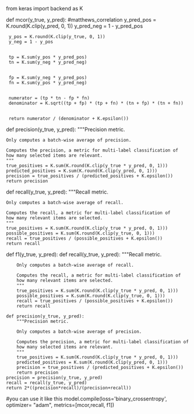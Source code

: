from keras import backend as K

 def mcor(y_true, y_pred):
     #matthews_correlation
     y_pred_pos = K.round(K.clip(y_pred, 0, 1))
     y_pred_neg = 1 - y_pred_pos
 
 
     y_pos = K.round(K.clip(y_true, 0, 1))
     y_neg = 1 - y_pos
 
 
     tp = K.sum(y_pos * y_pred_pos)
     tn = K.sum(y_neg * y_pred_neg)
 
 
     fp = K.sum(y_neg * y_pred_pos)
     fn = K.sum(y_pos * y_pred_neg)
 
 
     numerator = (tp * tn - fp * fn)
     denominator = K.sqrt((tp + fp) * (tp + fn) * (tn + fp) * (tn + fn))
 
 
     return numerator / (denominator + K.epsilon())




def precision(y_true, y_pred):
    """Precision metric.

    Only computes a batch-wise average of precision.

    Computes the precision, a metric for multi-label classification of
    how many selected items are relevant.
    """
    true_positives = K.sum(K.round(K.clip(y_true * y_pred, 0, 1)))
    predicted_positives = K.sum(K.round(K.clip(y_pred, 0, 1)))
    precision = true_positives / (predicted_positives + K.epsilon())
    return precision

def recall(y_true, y_pred):
    """Recall metric.

    Only computes a batch-wise average of recall.

    Computes the recall, a metric for multi-label classification of
    how many relevant items are selected.
    """
    true_positives = K.sum(K.round(K.clip(y_true * y_pred, 0, 1)))
    possible_positives = K.sum(K.round(K.clip(y_true, 0, 1)))
    recall = true_positives / (possible_positives + K.epsilon())
    return recall

def f1(y_true, y_pred):
    def recall(y_true, y_pred):
        """Recall metric.

        Only computes a batch-wise average of recall.

        Computes the recall, a metric for multi-label classification of
        how many relevant items are selected.
        """
        true_positives = K.sum(K.round(K.clip(y_true * y_pred, 0, 1)))
        possible_positives = K.sum(K.round(K.clip(y_true, 0, 1)))
        recall = true_positives / (possible_positives + K.epsilon())
        return recall

    def precision(y_true, y_pred):
        """Precision metric.

        Only computes a batch-wise average of precision.

        Computes the precision, a metric for multi-label classification of
        how many selected items are relevant.
        """
        true_positives = K.sum(K.round(K.clip(y_true * y_pred, 0, 1)))
        predicted_positives = K.sum(K.round(K.clip(y_pred, 0, 1)))
        precision = true_positives / (predicted_positives + K.epsilon())
        return precision
    precision = precision(y_true, y_pred)
    recall = recall(y_true, y_pred)
    return 2*((precision*recall)/(precision+recall))

#you can use it like this
model.compile(loss='binary_crossentropy',
              optimizer= "adam",
              metrics=[mcor,recall, f1])
